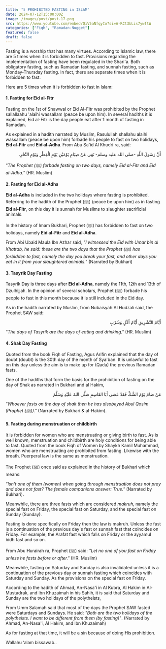 ```yaml
---
title: "5 PROHIBITED FASTING in ISLAM"
date: 2024-07-12T15:00:00Z
image: /images/post/post-17.png
src: https://www.youtube.com/embed/QiV5aNfqyCo?si=A-RCt3bLis7ywftW
categories: ["Fiqh", "Ramadan-Nugget"]
featured: false
draft: false
---
```


Fasting is a worship that has many virtues. According to Islamic law, there are 5 times when it is forbidden to fast. 
Provisions regarding the implementation of fasting have been regulated in the Shari'a. Both obligatory fasting, such as 
Ramadan fasting, and sunnah fasting, such as Monday-Thursday fasting. In fact, there are separate times when it is forbidden to fast.

Here are 5 times when it is forbidden to fast in Islam:

#### 1. Fasting for Eid al-Fitr

Fasting on the 1st of Shawwal or Eid Al-Fitr was prohibited by the Prophet sallallaahu 'alaihi wassallam (peace be upon him). 
In several hadiths it is explained, Eid al-Fitr is the day people eat after 1 month of fasting in Ramadan.

As explained in a hadith narrated by Muslim, Rasulullah shallahu alaihi wassallam (peace be upon him) forbade his people to fast on two holidays, 
**Eid al-Fitr** and **Eid al-Adha**. From Abu Sa'id Al Khudri ra, said:


<p dir="rtl" lang="AR">أَنَّ رَسُولَ اللَّهِ -صلى الله عليه وسلم- نَهَى عَنْ صِيَامِ يَوْمَيْنِ يَوْمِ الْفِطْرِ وَيَوْمِ النَّحْرِ.</p>

_"The Prophet (ﷺ) forbade fasting on two days, namely Eid al-Fitr and Eid al-Adha."_ (HR. Muslim)


#### 2. Fasting for Eid al-Adha

**Eid al-Adha** is included in the two holidays where fasting is prohibited. Referring to the hadith of the Prophet (ﷺ) (peace be upon him) as in fasting **Eid al-Fitr**, on this day it is sunnah for Muslims to slaughter sacrificial animals.

In the history of Imam Bukhari, Prophet (ﷺ) has forbidden to fast on two holidays, namely **Eid al-Fitr** and **Eid al-Adha**.

From Abi Ubaid Maula Ibn Azhar said, _"I witnessed the Eid with Umar bin al Khattab, he said: these are the two days that the Prophet (ﷺ) has forbidden to fast, namely the day you break your fast, and other days you eat in it from your slaughtered animals."_ (Narrated by Bukhari)

#### 3. Tasyrik Day Fasting

Tasyrik Day is three days after **Eid al-Adha**, namely the 11th, 12th and 13th of Dzulhijjah. In the opinion of several scholars, Prophet (ﷺ) forbade his people to fast in this month because it is still included in the Eid day.

As in the hadith narrated by Muslim, from Nubaisyah Al Hudzali said, the Prophet SAW said:


<p dir="rtl" lang="AR">أَيَّامُ التَّشْرِيقِ أَيَّامُ أَكْلٍ وَشُرْبٍ</p>

_"The days of Tasyrik are the days of eating and drinking."_ (HR. Muslim)

#### 4. Shak Day Fasting

Quoted from the book Fiqh of Fasting, Agus Arifin explained that the day of doubt (doubt) is the 30th day of the month of Sya'ban. It is unlawful to fast on this day unless the aim is to make up for (Qada) the previous Ramadan fasts.

One of the hadiths that form the basis for the prohibition of fasting on the day of Shak as narrated in Bukhari and al Hakim,


<p dir="rtl" lang="AR">مَنْ صَامَ يَوْمَ الشَّكِّ فَقَدْ عَصَى أَبَا القَاسِمِ صَلَّى اللهُ عَلَيْهِ وَسَلَّمَ</p>

_"Whoever fasts on the day of shak then he has disobeyed Abul Qosim (Prophet (ﷺ))."_ (Narrated by Bukhari & al-Hakim).

#### 5. Fasting during menstruation or childbirth

It is forbidden for women who are menstruating or giving birth to fast. As is well known, menstruation and childbirth are holy conditions for being able to fast.
Quoted from the book Fiqh of Women by Shaykh Kamil Muhammad, women who are menstruating are prohibited from fasting. Likewise with the breath. 
Puerperal law is the same as menstruation.

The Prophet (ﷺ) once said as explained in the history of Bukhari which means:

_"Isn't one of them (women) when going through menstruation does not pray and does not fast? The female companions answer: True."_ (Narrated by Bukhari).

Meanwhile, there are three fasts which are considered _makruh_, namely the special fast on Friday, the special fast on Saturday, and the special fast on Sunday (Sunday).

Fasting is done specifically on Friday then the law is makruh. Unless the fast is a continuation of the previous day's fast or sunnah fast that coincides on Friday. For example, the Arafat fast which falls on Friday or the ayyamul bidh fast and so on.

From Abu Hurairah ra, Prophet (ﷺ) said: _"Let no one of you fast on Friday unless he fasts before or after."_ (HR. Muslim)

Meanwhile, fasting on Saturday and Sunday is also invalidated unless it is a continuation of the previous day or sunnah fasting which coincides with Saturday and Sunday. As the provisions on the special fast on Friday.

According to the hadith of Ahmad, An-Nasa'i in Al Kubra, Al Hakim in Al-Mustadrak, and Ibn Khuzaimah in his Sahih, it is said that Saturday and Sunday are the two holidays of the polytheists,

From Umm Salamah said that most of the days the Prophet SAW fasted were Saturdays and Sundays. He said: _"Both are the two holidays of the polytheists. I want to be different from them (by fasting)"_. (Narrated by Ahmad, An-Nasa'i, Al Hakim, and Ibn Khuzaimah)

As for fasting at that time, it will be a sin because of doing His prohibition.

Wallahu ‘alam bissawab..

